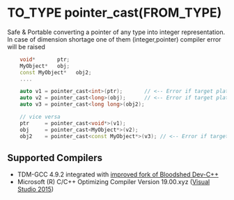 # TO_TYPE pointer_cast(FROM_TYPE)
Safe & Portable converting a pointer of any type into integer representation.
In case of dimension shortage one of them (integer,pointer) compiler error will be raised 

```cpp
    void*       ptr;
    MyObject*   obj;
    const MyObject*   obj2;
    ....

    auto v1 = pointer_cast<int>(ptr);       // <-- Error if target platform is 64bit
    auto v2 = pointer_cast<long>(obj);      // <-- Error if target platform is 64bit
    auto v3 = pointer_cast<long long>(obj2);

    // vice versa
    ptr     = pointer_cast<void*>(v1);
    obj     = pointer_cast<MyObject*>(v2);
    obj2    = pointer_cast<const MyObject*>(v3); // <-- Error if target platform is 32bit
```

## Supported Compilers
* TDM-GCC 4.9.2 integrated with [improved fork of Bloodshed Dev-C++](https://sourceforge.net/projects/orwelldevcpp/?source=typ_redirect)
* Microsoft (R) C/C++ Optimizing Compiler Version 19.00.xyz ([Visual Studio 2015](https://www.visualstudio.com/vs/visual-studio-express/))
